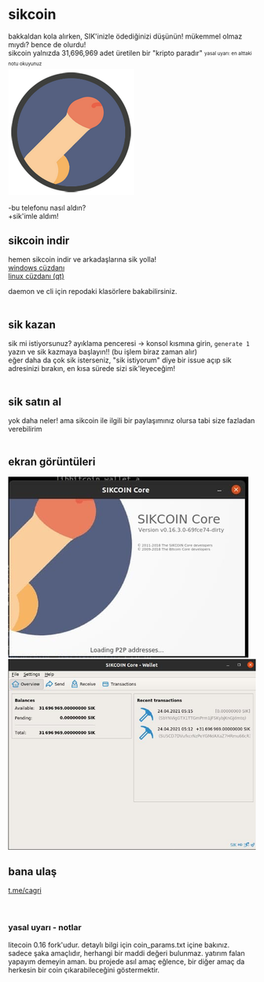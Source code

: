 # sikcoin

bakkaldan kola alırken, SIK'inizle ödediğinizi düşünün! mükemmel olmaz mıydı? bence de olurdu!<br>
sikcoin yalnızda 31,696,969 adet üretilen bir "kripto paradır" <sub><sup>yasal uyarı: en alttaki notu okuyunuz</sup></sub><br>
![Sikcoin Icon](/sikcoin_icon.png)<br>

-bu telefonu nasıl aldın?<br>
+sik'imle aldım!

## sikcoin indir
hemen sikcoin indir ve arkadaşlarına sik yolla!<br>
[windows cüzdanı](https://raw.githubusercontent.com/sh4dowb/sikcoin/main/windows/sikcoin-qt.exe)<br>
[linux cüzdanı (qt)](https://raw.githubusercontent.com/sh4dowb/sikcoin/main/linux/sikcoin-qt)

daemon ve cli için repodaki klasörlere bakabilirsiniz.<br><br>

## sik kazan
sik mi istiyorsunuz? ayıklama penceresi -> konsol kısmına girin, `generate 1` yazın ve sik kazmaya başlayın!! (bu işlem biraz zaman alır)<br>
eğer daha da çok sik isterseniz, "sik istiyorum" diye bir issue açıp sik adresinizi bırakın, en kısa sürede sizi sik'leyeceğim!<br><br>

## sik satın al
yok daha neler! ama sikcoin ile ilgili bir paylaşımınız olursa tabi size fazladan verebilirim<br><br>

## ekran görüntüleri
![Sikcoin 1](/sikcoin_1.jpg)<br>
![Sikcoin 2](/sikcoin_2.jpg)<br>

## bana ulaş
[t.me/cagri](https://t.me/cagri)<br><br><br>

### yasal uyarı - notlar
litecoin 0.16 fork'udur. detaylı bilgi için coin_params.txt içine bakınız.<br>
sadece şaka amaçlıdır, herhangi bir maddi değeri bulunmaz. yatırım falan yapayım demeyin aman. bu projede asıl amaç eğlence, bir diğer amaç da herkesin bir coin çıkarabileceğini göstermektir.
